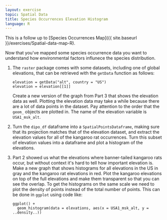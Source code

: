 ```yaml
---
layout: exercise
topic: Spatial Data
title: Species Occurrences Elevation Histogram
language: R
---
```


This is a follow up to [Species Occurrences Map]({{ site.baseurl }}/exercises/Spatial-data-map-R).

Now that you've mapped some species occurrence data you want to understand how
environmental factors influnece the species distribution.


1. The `raster` package comes with some datasets, including one of global elevations, that can be retrieved with the `getData` function as follows: 

	```
	elevation = getData("alt", country = "US")
	elevation = elevation[[1]]
	```

	Create a new version of the graph from Part 3 that shows the elevation data as well. Plotting the elevation data may take a while because there are a lot of data points in the dataset. Pay attention to the order that the `geom_` objects are plotted in. The name of the elevation variable is `USA1_msk_alt`.

2. Turn the `dipo_df` dataframe into a `SpatialPointsDataframe`, making sure that its projection matches that of the elevation dataset, and extract the elevation values for all of the kangaroo rat occurrences. Turn this subset of elevation values into a dataframe and plot a histogram of the elevations. 

3. Part 2 showed us what the elevations where banner-tailed kangaroo rats occur, but without context it's hard to tell how important elevation is. Make a new graph that shows histograms for all elevations in the US in gray and the kangaroo rat elevations in red. Plot the kangaroo elevations on top of the full elevations and make them transparent so that you can see the overlap. To get the histograms on the same scale we need to plot the density of points instead of the total number of points. This can be done in `ggplot` using code like:

    ```
	ggplot() +
      geom_histogram(data = elevations, aes(x = USA1_msk_alt, y = ..density..))
	```
